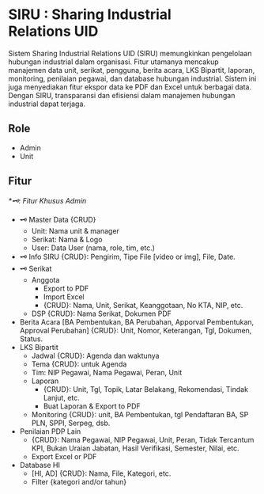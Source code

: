 # SIRU : Sharing Industrial Relations UID
Sistem Sharing Industrial Relations UID (SIRU) memungkinkan pengelolaan hubungan industrial dalam organisasi. Fitur utamanya mencakup manajemen data unit, serikat, pengguna, berita acara, LKS Bipartit, laporan, monitoring, penilaian pegawai, dan database hubungan industrial. Sistem ini juga menyediakan fitur ekspor data ke PDF dan Excel untuk berbagai data. Dengan SIRU, transparansi dan efisiensi dalam manajemen hubungan industrial dapat terjaga.

## Role
- Admin
- Unit

## Fitur
<i>*🗝️: Fitur Khusus Admin</i>
- 🗝️ Master Data {CRUD}
    - Unit: Nama unit & manager
    - Serikat: Nama & Logo
    - User: Data User (nama, role, tim, etc.)
- 🗝️ Info SIRU {CRUD}: Pengirim, Tipe File [video or img], File, Date. 
- 🗝️ Serikat
    - Anggota
      - Export to PDF
      - Import Excel
      - {CRUD}: Nama, Unit, Serikat, Keanggotaan, No KTA, NIP, etc.
    - DSP {CRUD}: Nama Serikat, Dokumen PDF 
- Berita Acara [BA Pembentukan, BA Perubahan, Apporval Pembentukan, Approval Perubahan] {CRUD}: Unit, Nomor, Keterangan, Tgl, Dokumen, Status.
- LKS Bipartit
    - Jadwal {CRUD}: Agenda dan waktunya 
    - Tema {CRUD}: untuk Agenda
    - Tim: NIP Pegawai, Nama Pegawai, Peran, Unit
    - Laporan
      - {CRUD}: Unit, Tgl, Topik, Latar Belakang, Rekomendasi, Tindak Lanjut, etc.
      - Buat Laporan & Export to PDF  
    - Monitoring {CRUD}: unit, BA Pembentukan, tgl Pendaftaran BA, SP PLN, SPPI, Serpeg, dsb. 
- Penilaian PDP Lain 
    - {CRUD}: Nama Pegawai, NIP Pegawai, Unit, Peran, Tidak Tercantum KPI, Bukan Uraian Jabatan, Hasil Verifikasi, Semester, Nilai, etc.
    - Export Excel or PDF
- Database HI
  - [HI, AD] {CRUD}: Nama, File, Kategori, etc.
  - Filter {kategori and/or tahun} 
